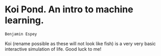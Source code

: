 Koi Pond. An intro to machine learning.
=======================================
	Benjamin Espey

Koi (rename possible as these will not look like fish) is a very very basic interactive simulation of life.
Good luck to me!